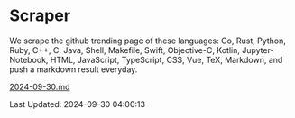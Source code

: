 # Scraper

We scrape the github trending page of these languages: Go, Rust, Python, Ruby, C++, C, Java, Shell, Makefile, Swift, Objective-C, Kotlin, Jupyter-Notebook, HTML, JavaScript, TypeScript, CSS, Vue, TeX, Markdown, and push a markdown result everyday.

[2024-09-30.md](https://github.com/yangwenmai/github-trending-backup/blob/master/2024-09-30.md)

Last Updated: 2024-09-30 04:00:13